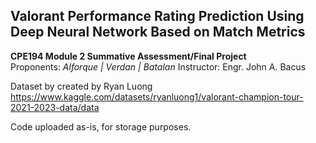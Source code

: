 ## Valorant Performance Rating Prediction Using Deep Neural Network Based on Match Metrics
**CPE194 Module 2 Summative Assessment/Final Project**  
Proponents: *Alforque | Verdan | Batalan*
Instructor: Engr. John A. Bacus

Dataset by created by Ryan Luong
https://www.kaggle.com/datasets/ryanluong1/valorant-champion-tour-2021-2023-data/data

Code uploaded as-is, for storage purposes.
